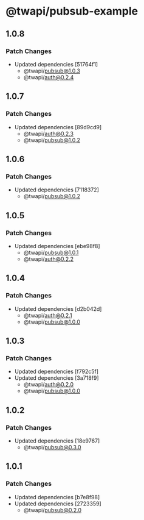# @twapi/pubsub-example

## 1.0.8

### Patch Changes

- Updated dependencies [51764f1]
  - @twapi/pubsub@1.0.3
  - @twapi/auth@0.2.4

## 1.0.7

### Patch Changes

- Updated dependencies [89d9cd9]
  - @twapi/auth@0.2.3
  - @twapi/pubsub@1.0.2

## 1.0.6

### Patch Changes

- Updated dependencies [7118372]
  - @twapi/pubsub@1.0.2

## 1.0.5

### Patch Changes

- Updated dependencies [ebe98f8]
  - @twapi/pubsub@1.0.1
  - @twapi/auth@0.2.2

## 1.0.4

### Patch Changes

- Updated dependencies [d2b042d]
  - @twapi/auth@0.2.1
  - @twapi/pubsub@1.0.0

## 1.0.3

### Patch Changes

- Updated dependencies [f792c5f]
- Updated dependencies [3a718f9]
  - @twapi/auth@0.2.0
  - @twapi/pubsub@1.0.0

## 1.0.2

### Patch Changes

- Updated dependencies [18e9767]
  - @twapi/pubsub@0.3.0

## 1.0.1

### Patch Changes

- Updated dependencies [b7e8f98]
- Updated dependencies [2723359]
  - @twapi/pubsub@0.2.0
